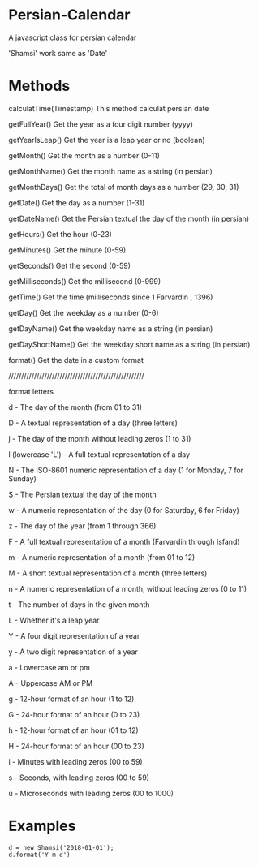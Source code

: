 # Persian-Calendar
A javascript class for persian calendar

'Shamsi' work same as 'Date'

# Methods
calculatTime(Timestamp)	    This method calculat persian date

getFullYear()	    Get the year as a four digit number (yyyy)

getYearIsLeap()	    Get the year is a leap year or no (boolean)

getMonth()	        Get the month as a number (0-11)

getMonthName()	    Get the month name as a string (in persian)

getMonthDays()	    Get the total of month days as a number (29, 30, 31)

getDate()    	    Get the day as a number (1-31)

getDateName()    	Get the Persian textual the day of the month (in persian)

getHours()   	    Get the hour (0-23)

getMinutes()	        Get the minute (0-59)

getSeconds()	        Get the second (0-59)

getMilliseconds()	Get the millisecond (0-999)

getTime()	        Get the time (milliseconds since 1 Farvardin , 1396)

getDay()	            Get the weekday as a number (0-6)

getDayName()	        Get the weekday name as a string (in persian)

getDayShortName()	Get the weekday short name as a string (in persian)

format()             Get the date in a custom format

/////////////////////////////////////////////////////

format letters

d - The day of the month (from 01 to 31)

D - A textual representation of a day (three letters)

j - The day of the month without leading zeros (1 to 31)

l (lowercase 'L') - A full textual representation of a day

N - The ISO-8601 numeric representation of a day (1 for Monday, 7 for Sunday)

S - The Persian textual the day of the month

w - A numeric representation of the day (0 for Saturday, 6 for Friday)

z - The day of the year (from 1 through 366)

F - A full textual representation of a month (Farvardin through Isfand)

m - A numeric representation of a month (from 01 to 12)

M - A short textual representation of a month (three letters)

n - A numeric representation of a month, without leading zeros (0 to 11)

t - The number of days in the given month

L - Whether it's a leap year

Y - A four digit representation of a year

y - A two digit representation of a year

a - Lowercase am or pm

A - Uppercase AM or PM

g - 12-hour format of an hour (1 to 12)

G - 24-hour format of an hour (0 to 23)

h - 12-hour format of an hour (01 to 12)

H - 24-hour format of an hour (00 to 23)

i - Minutes with leading zeros (00 to 59)

s - Seconds, with leading zeros (00 to 59)

u - Microseconds with leading zeros (00 to 1000)

# Examples
```
d = new Shamsi('2018-01-01');
d.format('Y-m-d')
```
